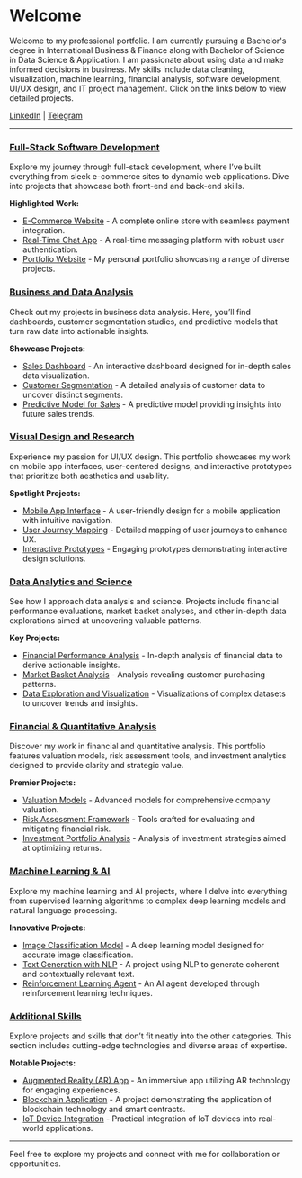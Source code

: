 
# Welcome

Welcome to my professional portfolio. I am currently pursuing a Bachelor's degree in International Business & Finance along with Bachelor of Science in Data Science & Application. I am passionate about using data and make informed decisions in business. My skills include data cleaning, visualization, machine learning, financial analysis, software development, UI/UX design, and IT project management. Click on the links below to view detailed projects.

[LinkedIn](https://www.linkedin.com/in/tariqve) | [Telegram](https://t.me/tariqve) 

---

### [Full-Stack Software Development](https://github.com/tariqve/fsd)
Explore my journey through full-stack development, where I’ve built everything from sleek e-commerce sites to dynamic web applications. Dive into projects that showcase both front-end and back-end skills.

**Highlighted Work:**
- [E-Commerce Website](https://github.com/tariqve/fsd/ecommerce) - A complete online store with seamless payment integration.
- [Real-Time Chat App](https://github.com/tariqve/fsd/chat-app) - A real-time messaging platform with robust user authentication.
- [Portfolio Website](https://github.com/tariqve/fsd/portfolio) - My personal portfolio showcasing a range of diverse projects.

### [Business and Data Analysis](https://github.com/tariqve/bda)
Check out my projects in business data analysis. Here, you’ll find dashboards, customer segmentation studies, and predictive models that turn raw data into actionable insights.

**Showcase Projects:**
- [Sales Dashboard](https://github.com/tariqve/bda/sales-dashboard) - An interactive dashboard designed for in-depth sales data visualization.
- [Customer Segmentation](https://github.com/tariqve/bda/customer-segmentation) - A detailed analysis of customer data to uncover distinct segments.
- [Predictive Model for Sales](https://github.com/tariqve/bda/sales-prediction) - A predictive model providing insights into future sales trends.

### [Visual Design and Research](https://github.com/tariqve/uiux)
Experience my passion for UI/UX design. This portfolio showcases my work on mobile app interfaces, user-centered designs, and interactive prototypes that prioritize both aesthetics and usability.

**Spotlight Projects:**
- [Mobile App Interface](https://github.com/tariqve/uiux/mobile-app) - A user-friendly design for a mobile application with intuitive navigation.
- [User Journey Mapping](https://github.com/tariqve/uiux/user-journey) - Detailed mapping of user journeys to enhance UX.
- [Interactive Prototypes](https://github.com/tariqve/uiux/prototypes) - Engaging prototypes demonstrating interactive design solutions.

### [Data Analytics and Science](https://github.com/tariqve/da)
See how I approach data analysis and science. Projects include financial performance evaluations, market basket analyses, and other in-depth data explorations aimed at uncovering valuable patterns.

**Key Projects:**
- [Financial Performance Analysis](https://github.com/tariqve/da/financial-performance) - In-depth analysis of financial data to derive actionable insights.
- [Market Basket Analysis](https://github.com/tariqve/da/market-basket) - Analysis revealing customer purchasing patterns.
- [Data Exploration and Visualization](https://github.com/tariqve/da/data-exploration) - Visualizations of complex datasets to uncover trends and insights.

### [Financial & Quantitative Analysis](https://github.com/tariqve/fqa)
Discover my work in financial and quantitative analysis. This portfolio features valuation models, risk assessment tools, and investment analytics designed to provide clarity and strategic value.

**Premier Projects:**
- [Valuation Models](https://github.com/tariqve/fqa/valuation) - Advanced models for comprehensive company valuation.
- [Risk Assessment Framework](https://github.com/tariqve/fqa/risk-assessment) - Tools crafted for evaluating and mitigating financial risk.
- [Investment Portfolio Analysis](https://github.com/tariqve/fqa/portfolio-analysis) - Analysis of investment strategies aimed at optimizing returns.

### [Machine Learning & AI](https://github.com/tariqve/mlai)
Explore my machine learning and AI projects, where I delve into everything from supervised learning algorithms to complex deep learning models and natural language processing.

**Innovative Projects:**
- [Image Classification Model](https://github.com/tariqve/mlai/image-classification) - A deep learning model designed for accurate image classification.
- [Text Generation with NLP](https://github.com/tariqve/mlai/text-generation) - A project using NLP to generate coherent and contextually relevant text.
- [Reinforcement Learning Agent](https://github.com/tariqve/mlai/reinforcement-learning) - An AI agent developed through reinforcement learning techniques.

### [Additional Skills](https://github.com/tariqve/additional-skills)
Explore projects and skills that don’t fit neatly into the other categories. This section includes cutting-edge technologies and diverse areas of expertise.

**Notable Projects:**
- [Augmented Reality (AR) App](https://github.com/tariqve/additional-skills/ar-app) - An immersive app utilizing AR technology for engaging experiences.
- [Blockchain Application](https://github.com/tariqve/additional-skills/blockchain) - A project demonstrating the application of blockchain technology and smart contracts.
- [IoT Device Integration](https://github.com/tariqve/additional-skills/iot-device) - Practical integration of IoT devices into real-world applications.

---

Feel free to explore my projects and connect with me for collaboration or opportunities.
